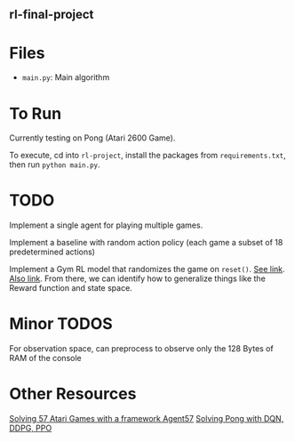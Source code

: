 ## rl-final-project

# Files 
* `main.py`: Main algorithm

# To Run
Currently testing on Pong (Atari 2600 Game). 

To execute, cd into `rl-project`, install the packages from `requirements.txt`, then run `python main.py`.

# TODO 
Implement a single agent for playing multiple games. 

Implement a baseline with random action policy (each game a subset of 18 predetermined actions)

Implement a Gym RL model that randomizes the game on `reset()`. [See link](https://gymnasium.farama.org/tutorials/gymnasium_basics/environment_creation). [Also link](https://gymnasium.farama.org/api/vector/#async-vector-env). From there, we can identify how to generalize things like the Reward function and state space. 

# Minor TODOS
For observation space, can preprocess to observe only the 128 Bytes of RAM of the console

# Other Resources
[Solving 57 Atari Games with a framework Agent57](https://deepmind.google/discover/blog/agent57-outperforming-the-human-atari-benchmark/)
[Solving Pong with DQN, DDPG, PPO](https://coax.readthedocs.io/en/latest/examples/atari/index.html)